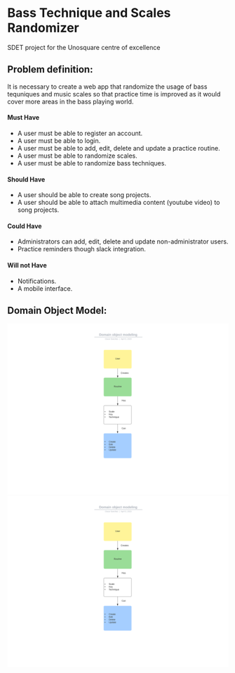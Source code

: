 # Bass Technique and Scales Randomizer
SDET project for the Unosquare centre of excellence

## Problem definition:
It is necessary to create a web app that randomize the usage of bass tequniques and music scales so that practice time is improved as it would cover more areas in the bass playing world.


#### Must Have
- A user must be able to register an account.
- A user must be able to login.
- A user must be able to add, edit, delete and update a practice routine.
- A user must be able to randomize scales.
- A user must be able to randomize bass techniques.

#### Should Have
- A user should be able to create song projects.
- A user should be able to attach multimedia content (youtube video) to song projects.

#### Could Have
- Administrators can add, edit, delete and update non-administrator users.
- Practice reminders though slack integration.

#### Will not Have
- Notifications.
- A mobile interface.

## Domain Object Model:

![Alt text](./Images/DOM.svg)
<img src="./Images/DOM.svg">
